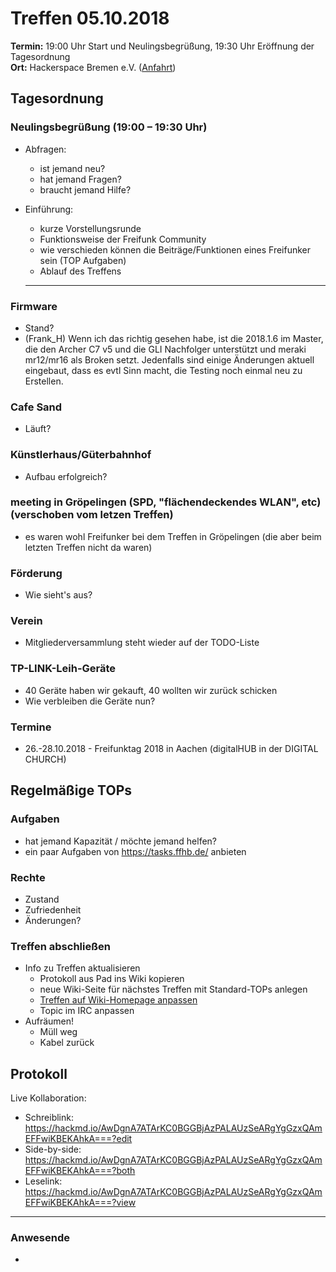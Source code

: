 # Treffen 05.10.2018

**Termin:** 19:00 Uhr Start und Neulingsbegrüßung, 19:30 Uhr Eröffnung der Tagesordnung  
**Ort:** Hackerspace Bremen e.V. ([Anfahrt](https://www.hackerspace-bremen.de/anfahrt/))

## Tagesordnung
### Neulingsbegrüßung (19:00 – 19:30 Uhr)
- Abfragen:
    - ist jemand neu?
    - hat jemand Fragen?
    - braucht jemand Hilfe?
- Einführung:
    - kurze Vorstellungsrunde
    - Funktionsweise der Freifunk Community
    - wie verschieden können die Beiträge/Funktionen eines Freifunker sein (TOP Aufgaben)
    - Ablauf des Treffens

	---

### Firmware
* Stand?
* (Frank_H) Wenn ich das richtig gesehen habe, ist die 2018.1.6 im Master, die den Archer C7 v5 und die GLI Nachfolger unterstützt und meraki mr12/mr16 als Broken setzt. Jedenfalls sind einige Änderungen aktuell eingebaut, dass es evtl Sinn macht, die Testing noch einmal neu zu Erstellen.

### Cafe Sand
* Läuft?

### Künstlerhaus/Güterbahnhof
* Aufbau erfolgreich?

### meeting in Gröpelingen (SPD, "flächendeckendes WLAN", etc) (verschoben vom letzen Treffen)
* es waren wohl Freifunker bei dem Treffen in Gröpelingen (die aber beim letzten Treffen nicht da waren)

### Förderung
* Wie sieht's aus?

### Verein
* Mitgliederversammlung steht wieder auf der TODO-Liste

### TP-LINK-Leih-Geräte
* 40 Geräte haben wir gekauft, 40 wollten wir zurück schicken
* Wie verbleiben die Geräte nun?



### Termine
- 26.-28.10.2018  - Freifunktag 2018 in Aachen (digitalHUB in der DIGITAL CHURCH)

## Regelmäßige TOPs

### Aufgaben
- hat jemand Kapazität / möchte jemand helfen?
- ein paar Aufgaben von https://tasks.ffhb.de/ anbieten

### Rechte
- Zustand
- Zufriedenheit
- Änderungen?

### Treffen abschließen
- Info zu Treffen aktualisieren
  - Protokoll aus Pad ins Wiki kopieren
  - neue Wiki-Seite für nächstes Treffen mit Standard-TOPs anlegen
  - [Treffen auf Wiki-Homepage anpassen](https://wiki.bremen.freifunk.net/Home)
  - Topic im IRC anpassen
- Aufräumen!
  - Müll weg
  - Kabel zurück


## Protokoll
Live Kollaboration:
- Schreiblink: https://hackmd.io/AwDgnA7ATArKC0BGGBjAzPALAUzSeARgYgGzxQAmEFFwiKBEKAhkA===?edit
- Side-by-side: https://hackmd.io/AwDgnA7ATArKC0BGGBjAzPALAUzSeARgYgGzxQAmEFFwiKBEKAhkA===?both
- Leselink: https://hackmd.io/AwDgnA7ATArKC0BGGBjAzPALAUzSeARgYgGzxQAmEFFwiKBEKAhkA===?view

---

### Anwesende
-